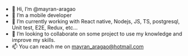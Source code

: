 - 👋 Hi, I’m @mayran-aragao
- 👀 I’m a mobile developer
- 🌱 I’m currently working with React native, Nodejs, JS, TS, postgresql, Unit test, E2E, Redux, etc...
- 💞️ I’m looking to collaborate on some project to use my knowledge and improve my skills.
- 📫 You can reach me on mayran_aragao@hotmail.com

<!---
mayran-aragao/mayran-aragao is a ✨ special ✨ repository because its `README.md` (this file) appears on your GitHub profile.
You can click the Preview link to take a look at your changes.
--->
